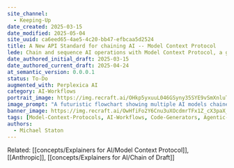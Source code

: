 ```yaml
---
site_channel:
  - Keeping-Up
date_created: 2025-03-15
date_modified: 2025-05-04
site_uuid: ca6eed65-4ae5-4c20-bb47-efbcaa5d2524
title: A New API Standard for chaining AI -- Model Context Protocol
lede: Chain and sequence AI operations with Model Context Protocol, a game-changer for AI use and code generation.
date_authored_initial_draft: 2025-03-15
date_authored_current_draft: 2025-04-24
at_semantic_version: 0.0.0.1
status: To-Do
augmented_with: Perplexica AI
category: AI-Workflows
portrait_image: https://img.recraft.ai/OHkp5yxuuL046GSyny35SYE9vSmXnluT6M_MuYce1N8/rs:fit:1024:1820:0/raw:1/plain/abs://external/images/91774ddc-d674-4da7-b4aa-8c47d7f4785b
image_prompt: "A futuristic flowchart showing multiple AI models chained together, exchanging data and context. The visual is technical, precise, and emphasizes interoperability."
banner_image: https://img.recraft.ai/OwHfiFo2Y6Cnu3uXOcdmrTFx1Z_cX3paX_LXbgFGgGU/rs:fit:2048:1024:0/raw:1/plain/abs://external/images/6a1365bf-c926-4bd6-ab5b-f4d2e6d02cbe
tags: [Model-Context-Protocols, AI-Workflows, Code-Generators, Agentic-AI, AI-Human-Workflow]
authors:
  - Michael Staton
---
```


Related: [[concepts/Explainers for AI/Model Context Protocol]], [[Anthropic]], [[concepts/Explainers for AI/Chain of Draft]]
